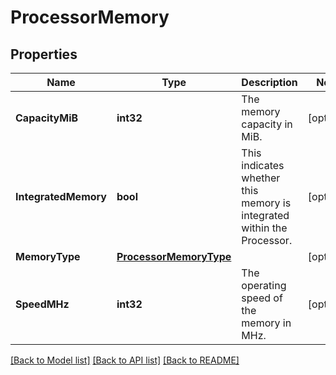 # ProcessorMemory

## Properties
Name | Type | Description | Notes
------------ | ------------- | ------------- | -------------
**CapacityMiB** | **int32** | The memory capacity in MiB. | [optional] 
**IntegratedMemory** | **bool** | This indicates whether this memory is integrated within the Processor. | [optional] 
**MemoryType** | [**ProcessorMemoryType**](ProcessorMemoryType.md) |  | [optional] 
**SpeedMHz** | **int32** | The operating speed of the memory in MHz. | [optional] 

[[Back to Model list]](../README.md#documentation-for-models) [[Back to API list]](../README.md#documentation-for-api-endpoints) [[Back to README]](../README.md)


